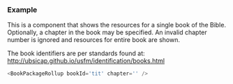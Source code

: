 
### Example

This is a component that shows the resources for a single book of the Bible. Optionally, a chapter in the book may be specified. An invalid chapter number is ignored and resources for entire book are shown.

The book identifiers are per standards found at:
http://ubsicap.github.io/usfm/identification/books.html

```js
<BookPackageRollup bookId='tit' chapter='' />
```


